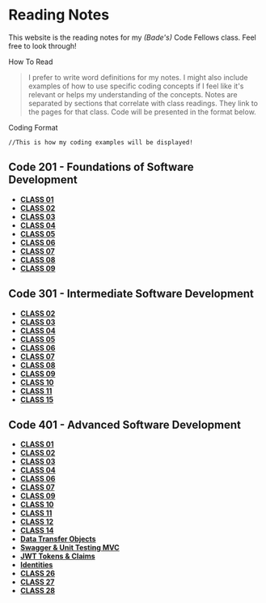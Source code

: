 # Reading Notes

This website is the reading notes for my *(Bade's)* Code Fellows class. Feel free to look through!

How To Read
> I prefer to write word definitions for my notes. I might also include examples of how to use specific coding concepts if I feel like it's relevant or helps my understanding of the concepts. Notes are separated by sections that correlate with class readings. They link to the pages for that class. Code will be presented in the format below.

Coding Format
```
//This is how my coding examples will be displayed!
```

## Code 201 - Foundations of Software Development
- [**CLASS 01**](./class-01.md)
- [**CLASS 02**](./class-02.md)
- [**CLASS 03**](./class-03.md)
- [**CLASS 04**](./class-04.md)
- [**CLASS 05**](./class-05.md)
- [**CLASS 06**](./class-06.md)
- [**CLASS 07**](./class-07.md)
- [**CLASS 08**](./class-08.md)
- [**CLASS 09**](./class-09.md)

## Code 301 - Intermediate Software Development
- [**CLASS 02**](./301-class-02.md)
- [**CLASS 03**](./301-class-03.md)
- [**CLASS 04**](./301-class-04.md)
- [**CLASS 05**](./301-class-05.md)
- [**CLASS 06**](./301-class-06.md)
- [**CLASS 07**](./301-class-07.md)
- [**CLASS 08**](./301-class-08.md)
- [**CLASS 09**](./301-class-09.md)
- [**CLASS 10**](./301-class-10.md)
- [**CLASS 11**](./301-class-11.md)
- [**CLASS 15**](./301-class-15.md)

## Code 401 - Advanced Software Development
- [**CLASS 01**](./401-class-01.md)
- [**CLASS 02**](./401-class-02.md)
- [**CLASS 03**](./401-class-03.md)
- [**CLASS 04**](./401-class-04.md)
- [**CLASS 06**](./401-class-06.md)
- [**CLASS 07**](./401-class-07.md)
- [**CLASS 09**](./401-class-09.md)
- [**CLASS 10**](./401-class-10.md)
- [**CLASS 11**](./401-class-11.md)
- [**CLASS 12**](./401-class-12.md)
- [**CLASS 14**](./401-class-14.md)
- [**Data Transfer Objects**](./401-dtos.md)
- [**Swagger & Unit Testing MVC**](./401-swagger.md)
- [**JWT Tokens & Claims**](./401-jwt.md)
- [**Identities**](./401-identity.md)
- [**CLASS 26**](./401-class-26.md)
- [**CLASS 27**](./401-class-27.md)
- [**CLASS 28**](./401-class-28.md)
